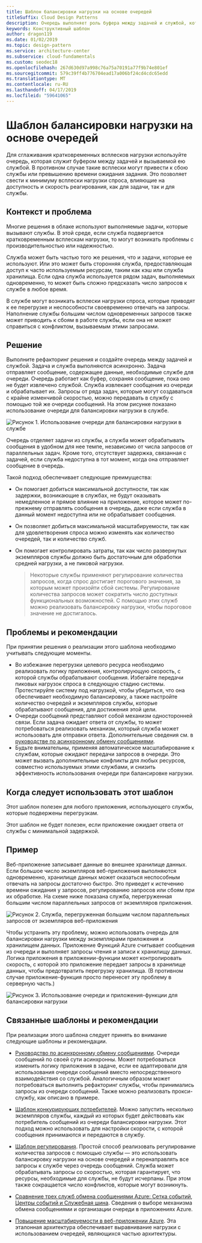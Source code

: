 ```yaml
---
title: Шаблон балансировки нагрузки на основе очередей
titleSuffix: Cloud Design Patterns
description: Очередь выполняет роль буфера между задачей и службой, которую она вызывает, позволяя сгладить кратковременные всплески нагрузки.
keywords: Конструктивный шаблон
author: dragon119
ms.date: 01/02/2019
ms.topic: design-pattern
ms.service: architecture-center
ms.subservice: cloud-fundamentals
ms.custom: seodec18
ms.openlocfilehash: 267d630d97a998c76a75a70191a77f9b74e801ef
ms.sourcegitcommit: 579c39ff4b776704ead17a006bf24cd4cdc65edd
ms.translationtype: MT
ms.contentlocale: ru-RU
ms.lasthandoff: 04/17/2019
ms.locfileid: "59641065"
---
```

# <a name="queue-based-load-leveling-pattern"></a>Шаблон балансировки нагрузки на основе очередей

Для сглаживания кратковременных всплесков нагрузки используйте очередь, которая служит буфером между задачей и вызываемой ею службой. В противном случае такие всплески могут привести к сбою службы или превышению времени ожидания задания. Это позволяет свести к минимуму всплески нагрузки спроса, влияющие на доступность и скорость реагирования, как для задачи, так и для службы.

## <a name="context-and-problem"></a>Контекст и проблема

Многие решения в облаке используют выполняемые задачи, которые вызывают службы. В этой среде, если служба подвергается кратковременным всплескам нагрузки, то могут возникать проблемы с производительностью или надежностью.

Служба может быть частью того же решения, что и задачи, которые ее используют. Или это может быть сторонняя служба, предоставляющая доступ к часто используемым ресурсам, таким как кэш или служба хранилища. Если одна служба используется рядом задач, выполняемых одновременно, то может быть сложно предсказать число запросов к службе в любое время.

В службе могут возникать всплески нагрузки спроса, которые приводят к ее перегрузке и неспособности своевременно отвечать на запросы. Наполнение службы большим числом одновременных запросов также может приводить к сбоям в работе службы, если она не может справиться с конфликтом, вызываемым этими запросами.

## <a name="solution"></a>Решение

Выполните рефакторинг решения и создайте очередь между задачей и службой. Задача и служба выполняются асинхронно. Задача отправляет сообщение, содержащее данные, необходимые службе для очереди. Очередь работает как буфер, сохраняя сообщение, пока оно не будет извлечено службой. Служба извлекает сообщения из очереди и обрабатывает их. Запросы от ряда задач, которые могут создаваться с крайне изменчивой скоростью, можно передавать в службу с помощью той же очереди сообщений. На этом рисунке показано использование очереди для балансировки нагрузки в службе.

![Рисунок 1. Использование очереди для балансировки нагрузки в службе](./_images/queue-based-load-leveling-pattern.png)

Очередь отделяет задачи из службы, а служба может обрабатывать сообщения в удобном для нее темпе, независимо от числа запросов от параллельных задач. Кроме того, отсутствует задержка, связанная с задачей, если служба недоступна в тот момент, когда она отправляет сообщение в очередь.

Такой подход обеспечивает следующие преимущества:

- Он помогает добиться максимальной доступности, так как задержки, возникающие в службах, не будут оказывать немедленное и прямое влияние на приложение, которое может по-прежнему отправлять сообщения в очередь, даже если служба в данный момент недоступна или не обрабатывает сообщения.
- Он позволяет добиться максимальной масштабируемости, так как для удовлетворения спроса можно изменять как количество очередей, так и количество служб.
- Он помогает контролировать затраты, так как число развернутых экземпляров службы должно быть достаточным для обработки средней нагрузки, а не пиковой нагрузки.

    >  Некоторые службы применяют регулирование количества запросов, когда спрос достигает порогового значения, за которым может произойти сбой системы. Регулирование количества запросов может сократить число доступных функциональных возможностей. С помощью этих служб можно реализовать балансировку нагрузки, чтобы пороговое значение не достигалось.

## <a name="issues-and-considerations"></a>Проблемы и рекомендации

При принятии решения о реализации этого шаблона необходимо учитывать следующие моменты.

- Во избежание перегрузки целевого ресурса необходимо реализовать логику приложения, контролирующую скорость, с которой службы обрабатывают сообщения. Избегайте передачи пиковых нагрузок спроса в следующую стадию системы. Протестируйте систему под нагрузкой, чтобы убедиться, что она обеспечивает необходимую балансировку, а также настройте количество очередей и экземпляров службы, которые обрабатывают сообщения, для достижения этой цели.
- Очереди сообщений представляют собой механизм односторонней связи. Если задача ожидает ответа от службы, то может потребоваться реализовать механизм, который служба может использовать для отправки ответа. Дополнительные сведения см. в [руководстве по асинхронному обмену сообщениями](https://msdn.microsoft.com/library/dn589781.aspx).
- Будьте внимательны, применяя автоматическое масштабирование к службам, которые ожидают передачи запросов в очереди. Это может вызвать дополнительные конфликты для любых ресурсов, совместно используемых этими службами, и снизить эффективность использования очереди при балансировке нагрузки.

## <a name="when-to-use-this-pattern"></a>Когда следует использовать этот шаблон

Этот шаблон полезен для любого приложения, использующего службы, которые подвержены перегрузкам.

Этот шаблон не будет полезен, если приложение ожидает ответа от службы с минимальной задержкой.

## <a name="example"></a>Пример

Веб-приложение записывает данные во внешнее хранилище данных. Если большое число экземпляров веб-приложения выполняются одновременно, хранилище данных может оказаться неспособным отвечать на запросы достаточно быстро. Это приведет к истечению времени ожидания у запросов, регулированию запросов или сбоям при их обработке. На схеме ниже показана служба, перегруженная большим числом параллельных запросов от экземпляров приложения.

![Рисунок 2. Служба, перегруженная большим числом параллельных запросов от экземпляров веб-приложения](./_images/queue-based-load-leveling-overwhelmed.png)

Чтобы устранить эту проблему, можно использовать очередь для балансировки нагрузки между экземплярами приложения и хранилищем данных. Приложение Функций Azure считывает сообщения из очереди и выполняет запросы чтения и записи к хранилищу данных. Логика приложения в приложении-функции может контролировать скорость, с которой это приложение передает запросы в хранилище данных, чтобы предотвратить перегрузку хранилища. (В противном случае приложение-функция просто перенесет эту проблему в серверную часть.)

![Рисунок 3. Использование очереди и приложения-функции для балансировки нагрузки](./_images/queue-based-load-leveling-function.png)

## <a name="related-patterns-and-guidance"></a>Связанные шаблоны и рекомендации

При реализации этого шаблона следует принять во внимание следующие шаблоны и рекомендации.

- [Руководство по асинхронному обмену сообщениями](https://msdn.microsoft.com/library/dn589781.aspx). Очереди сообщений по своей сути асинхронны. Может потребоваться изменить логику приложения в задаче, если ее адаптировали для использования очереди сообщений вместо непосредственного взаимодействия со службой. Аналогичным образом может потребоваться выполнить рефакторинг службы, чтобы принимались запросы из очереди сообщений. Также можно реализовать прокси-службу, как описано в примере.

- [Шаблон конкурирующих потребителей](./competing-consumers.md). Можно запустить несколько экземпляров службы, каждый из которых будет действовать как потребитель сообщений из очереди балансировки нагрузки. Этот подход можно использовать для настройки скорости, с которой сообщения принимаются и передаются в службу.

- [Шаблон регулирования](./throttling.md). Простой способ реализовать регулирование количества запросов с помощью службы — это использовать балансировку нагрузки на основе очередей и перенаправлять все запросы к службе через очередь сообщений. Служба может обрабатывать запросы со скоростью, которая гарантирует, что ресурсы, необходимые для службы, не будут исчерпаны. При этом также сокращается число конфликтов, которые могут возникнуть.

- [Сравнение трех служб обмена сообщениями Azure: Сетка событий, Центры событий и Служебная шина](/azure/event-grid/compare-messaging-services). Сведения о выборе механизма обмена сообщениями и организации очереди в приложениях Azure.

- [Повышение масштабируемости в веб-приложении Azure](../reference-architectures/app-service-web-app/scalable-web-app.md). Эта эталонная архитектура обеспечивает выравнивание нагрузки с использованием очередей, являющихся частью архитектуры.
